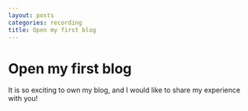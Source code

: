 ```yaml
---
layout: posts
categories: recording 
title: Open my first blog
---
```


Open my first blog
===

It is so exciting to own my blog, and I would like to share my 
experience with you!



